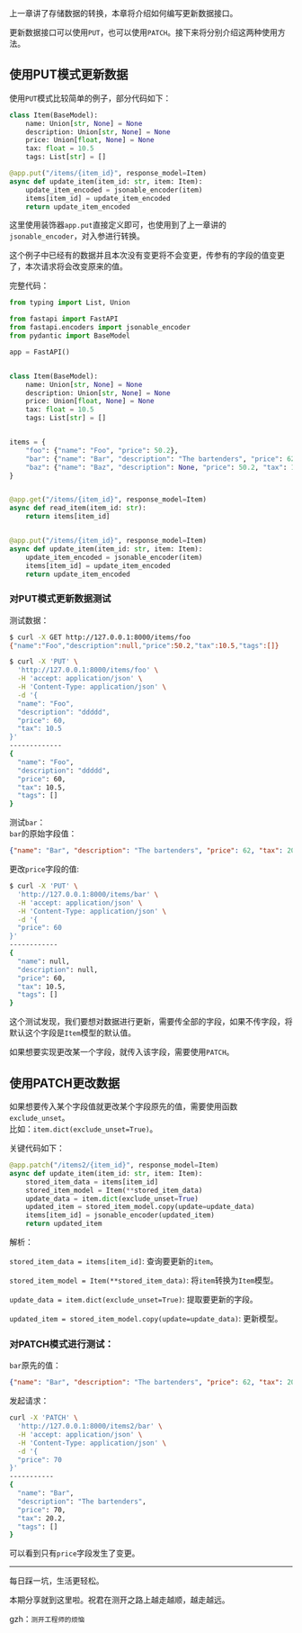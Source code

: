 上一章讲了存储数据的转换，本章将介绍如何编写更新数据接口。

更新数据接口可以使用`PUT`，也可以使用`PATCH`。接下来将分别介绍这两种使用方法。

## 使用PUT模式更新数据

使用`PUT`模式比较简单的例子，部分代码如下：

```python
class Item(BaseModel):
    name: Union[str, None] = None
    description: Union[str, None] = None
    price: Union[float, None] = None
    tax: float = 10.5
    tags: List[str] = []

@app.put("/items/{item_id}", response_model=Item)
async def update_item(item_id: str, item: Item):
    update_item_encoded = jsonable_encoder(item)
    items[item_id] = update_item_encoded
    return update_item_encoded
```

这里使用装饰器`app.put`直接定义即可，也使用到了上一章讲的`jsonable_encoder`，对入参进行转换。

这个例子中已经有的数据并且本次没有变更将不会变更，传参有的字段的值变更了，本次请求将会改变原来的值。

完整代码：

```python
from typing import List, Union

from fastapi import FastAPI
from fastapi.encoders import jsonable_encoder
from pydantic import BaseModel

app = FastAPI()


class Item(BaseModel):
    name: Union[str, None] = None
    description: Union[str, None] = None
    price: Union[float, None] = None
    tax: float = 10.5
    tags: List[str] = []


items = {
    "foo": {"name": "Foo", "price": 50.2},
    "bar": {"name": "Bar", "description": "The bartenders", "price": 62, "tax": 20.2},
    "baz": {"name": "Baz", "description": None, "price": 50.2, "tax": 10.5, "tags": []},
}


@app.get("/items/{item_id}", response_model=Item)
async def read_item(item_id: str):
    return items[item_id]


@app.put("/items/{item_id}", response_model=Item)
async def update_item(item_id: str, item: Item):
    update_item_encoded = jsonable_encoder(item)
    items[item_id] = update_item_encoded
    return update_item_encoded
```

### 对PUT模式更新数据测试

测试数据：

```bash
$ curl -X GET http://127.0.0.1:8000/items/foo
{"name":"Foo","description":null,"price":50.2,"tax":10.5,"tags":[]}

$ curl -X 'PUT' \
  'http://127.0.0.1:8000/items/foo' \
  -H 'accept: application/json' \
  -H 'Content-Type: application/json' \
  -d '{
  "name": "Foo",
  "description": "ddddd",
  "price": 60,
  "tax": 10.5
}'
-------------
{
  "name": "Foo",
  "description": "ddddd",
  "price": 60,
  "tax": 10.5,
  "tags": []
}
```

测试`bar`：  
`bar`的原始字段值：

```json
{"name": "Bar", "description": "The bartenders", "price": 62, "tax": 20.2}
```

更改`price`字段的值:

```bash
$ curl -X 'PUT' \
  'http://127.0.0.1:8000/items/bar' \
  -H 'accept: application/json' \
  -H 'Content-Type: application/json' \
  -d '{
  "price": 60
}'
------------
{
  "name": null,
  "description": null,
  "price": 60,
  "tax": 10.5,
  "tags": []
}
```

这个测试发现，我们要想对数据进行更新，需要传全部的字段，如果不传字段，将默认这个字段是`Item`模型的默认值。

如果想要实现更改某一个字段，就传入该字段，需要使用`PATCH`。

## 使用PATCH更改数据

如果想要传入某个字段值就更改某个字段原先的值，需要使用函数`exclude_unset`。\
比如：`item.dict(exclude_unset=True)`。

关键代码如下：

```python
@app.patch("/items2/{item_id}", response_model=Item)
async def update_item(item_id: str, item: Item):
    stored_item_data = items[item_id]
    stored_item_model = Item(**stored_item_data)
    update_data = item.dict(exclude_unset=True)
    updated_item = stored_item_model.copy(update=update_data)
    items[item_id] = jsonable_encoder(updated_item)
    return updated_item
```
解析：  

`stored_item_data = items[item_id]`: 查询要更新的`item`。  

`stored_item_model = Item(**stored_item_data)`: 将`item`转换为`Item`模型。 

`update_data = item.dict(exclude_unset=True)`: 提取要更新的字段。 

`updated_item = stored_item_model.copy(update=update_data)`: 更新模型。

### 对PATCH模式进行测试：

`bar`原先的值：

```json
{"name": "Bar", "description": "The bartenders", "price": 62, "tax": 20.2}
```

发起请求：

```bash
curl -X 'PATCH' \
  'http://127.0.0.1:8000/items2/bar' \
  -H 'accept: application/json' \
  -H 'Content-Type: application/json' \
  -d '{
  "price": 70
}'
-----------
{
  "name": "Bar",
  "description": "The bartenders",
  "price": 70,
  "tax": 20.2,
  "tags": []
}
```

可以看到只有`price`字段发生了变更。

***

每日踩一坑，生活更轻松。

本期分享就到这里啦。祝君在测开之路上越走越顺，越走越远。

gzh：`测开工程师的烦恼`
